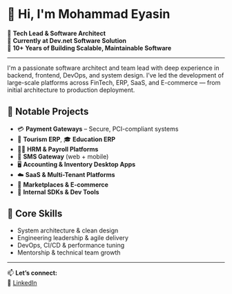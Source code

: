 # 👋 Hi, I'm Mohammad Eyasin

💼 **Tech Lead & Software Architect**  
🚀 **Currently at Dev.net Software Solution**  
🧠 **10+ Years of Building Scalable, Maintainable Software**

---

I'm a passionate software architect and team lead with deep experience in backend, frontend, DevOps, and system design. I’ve led the development of large-scale platforms across FinTech, ERP, SaaS, and E-commerce — from initial architecture to production deployment.

## 🔧 Notable Projects
- 💳 **Payment Gateways** – Secure, PCI-compliant systems
- 🧳 **Tourism ERP**, 🎓 **Education ERP**
- 👨‍💼 **HRM & Payroll Platforms**
- 💬 **SMS Gateway** (web + mobile)
- 🖥️ **Accounting & Inventory Desktop Apps**
- ☁️ **SaaS & Multi-Tenant Platforms**
- 🛒 **Marketplaces & E-commerce**
- 🧱 **Internal SDKs & Dev Tools**

## 🧠 Core Skills
- System architecture & clean design
- Engineering leadership & agile delivery
- DevOps, CI/CD & performance tuning
- Mentorship & technical team growth

---

📫 **Let’s connect:**  
🔗 [LinkedIn]( https://www.linkedin.com/in/yeasin-eng/)


<!-- <p align="left"> <a href="https://github.com/ryo-ma/github-profile-trophy"><img src="https://github-profile-trophy.vercel.app/?username=YeasinSE" alt="yeasin-se" /></a> </p> -->


<!--
<h3 align="left">Languages:</h3>

<p><img align="left" src="https://github-readme-stats.vercel.app/api/top-langs?username=YeasinSE&show_icons=true&locale=en&layout=compact" alt="YeasinSE" /></p>

<p>&nbsp;<img align="center" src="https://github-readme-stats.vercel.app/api?username=YeasinSE&show_icons=true&locale=en" alt="YeasinSE" /></p>

<p><img align="center" src="https://github-readme-streak-stats.herokuapp.com/?user=YeasinSE&" alt="YeasinSE" /></p>
-->
